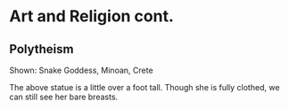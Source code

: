 # Art and Religion cont.

## Polytheism

Shown: Snake Goddess, Minoan, Crete

The above statue is a little over a foot tall. Though she is fully clothed, we can still see her bare breasts. 